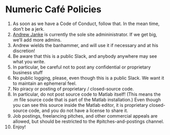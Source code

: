 Numeric Café Policies
=====================

1. As soon as we have a Code of Conduct, follow that. In the mean time, don’t be a jerk.
1. [Andrew Janke]() is currently the sole site admininistrator. If we get big, we’ll add more admins.
  1. Andrew wields the banhammer, and will use it if necessary and at his discretion!
1. Be aware that this is a public Slack, and anybody anywhere may see what you write.
  1. In particular, be careful not to post any confidential or proprietary business stuff
1. No public logging, please, even though this is a public Slack. We want it to maintain an ephemeral feel.
1. No piracy or posting of proprietary / closed-source code.
  1. In particular, do not post source code to Matlab itself! (This means the .m file source code that is part of the Matlab installation.) Even though you can see this source inside the Matlab editor, it is proprietary closed-source code, and you do not have a license to share it.
1. Job postings, freelancing pitches, and other commercial appeals are allowed, but should be restricted to the #pitches-and-postings channel.
1. Enjoy!
